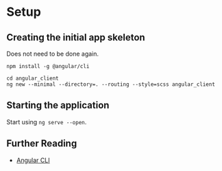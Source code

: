 # Setup

## Creating the initial app skeleton

Does not need to be done again.

```
npm install -g @angular/cli

cd angular_client
ng new --minimal --directory=. --routing --style=scss angular_client
```

## Starting the application

Start using `ng serve --open`.

## Further Reading

* [Angular CLI](https://angular.io/cli)
